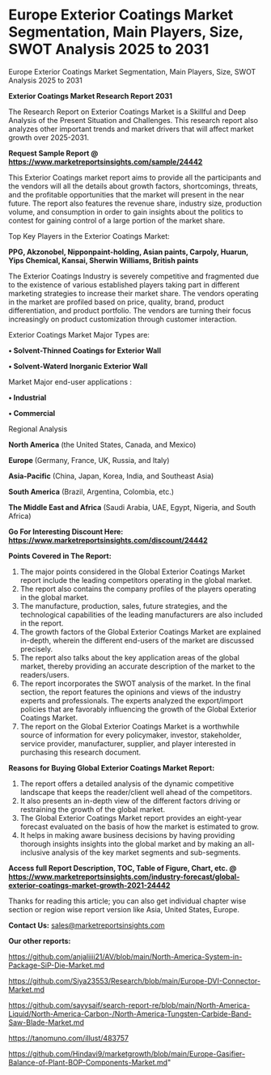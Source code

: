 # Europe Exterior Coatings Market Segmentation, Main Players, Size, SWOT Analysis 2025 to 2031
Europe Exterior Coatings Market Segmentation, Main Players, Size, SWOT Analysis 2025 to 2031

<strong>Exterior Coatings Market Research Report 2031</strong>

The Research Report on Exterior Coatings Market is a Skillful and Deep Analysis of the Present Situation and Challenges. This research report also analyzes other important trends and market drivers that will affect market growth over 2025-2031.

<strong>Request Sample Report @ <a href=https://www.marketreportsinsights.com/sample/24442>https://www.marketreportsinsights.com/sample/24442</a></strong>

This Exterior Coatings market report aims to provide all the participants and the vendors will all the details about growth factors, shortcomings, threats, and the profitable opportunities that the market will present in the near future. The report also features the revenue share, industry size, production volume, and consumption in order to gain insights about the politics to contest for gaining control of a large portion of the market share.

Top Key Players in the Exterior Coatings Market:

<strong>PPG, Akzonobel, Nipponpaint-holding, Asian paints, Carpoly, Huarun, Yips Chemical, Kansai, Sherwin Williams, British paints</strong>

The Exterior Coatings Industry is severely competitive and fragmented due to the existence of various established players taking part in different marketing strategies to increase their market share. The vendors operating in the market are profiled based on price, quality, brand, product differentiation, and product portfolio. The vendors are turning their focus increasingly on product customization through customer interaction.

Exterior Coatings Market Major Types are:

<strong>• Solvent-Thinned Coatings for Exterior Wall

• Solvent-Waterd Inorganic Exterior Wall</strong>

Market Major end-user applications :

<strong>• Industrial

• Commercial</strong>

Regional Analysis

</u><strong><b>North America</b></strong> (the United States, Canada, and Mexico)

<strong><b>Europe </b></strong>(Germany, France, UK, Russia, and Italy)

<strong><b>Asia-Pacific</b></strong> (China, Japan, Korea, India, and Southeast Asia)

<strong><b>South America</b></strong> (Brazil, Argentina, Colombia, etc.)

<strong><b>The Middle East and Africa</b></strong> (Saudi Arabia, UAE, Egypt, Nigeria, and South Africa)

<strong>Go For Interesting Discount Here: <a href=https://www.marketreportsinsights.com/discount/24442>https://www.marketreportsinsights.com/discount/24442</a></strong>

<strong>Points Covered in The Report:</strong>
<ol>
  <li>The major points considered in the Global Exterior Coatings Market report include the leading competitors operating in the global market.</li>
  <li>The report also contains the company profiles of the players operating in the global market.</li>
  <li>The manufacture, production, sales, future strategies, and the technological capabilities of the leading manufacturers are also included in the report.</li>
  <li>The growth factors of the Global Exterior Coatings Market are explained in-depth, wherein the different end-users of the market are discussed precisely.</li>
  <li>The report also talks about the key application areas of the global market, thereby providing an accurate description of the market to the readers/users.</li>
  <li>The report incorporates the SWOT analysis of the market. In the final section, the report features the opinions and views of the industry experts and professionals. The experts analyzed the export/import policies that are favorably influencing the growth of the Global Exterior Coatings Market.</li>
  <li>The report on the Global Exterior Coatings Market is a worthwhile source of information for every policymaker, investor, stakeholder, service provider, manufacturer, supplier, and player interested in purchasing this research document.</li>
</ol>
<strong>Reasons for Buying Global Exterior Coatings Market Report:</strong>

<ol>
  <li>The report offers a detailed analysis of the dynamic competitive landscape that keeps the reader/client well ahead of the competitors.</li>
  <li>It also presents an in-depth view of the different factors driving or restraining the growth of the global market.</li>
  <li>The Global Exterior Coatings Market report provides an eight-year forecast evaluated on the basis of how the market is estimated to grow.</li>
  <li>It helps in making aware business decisions by having providing thorough insights insights into the global market and by making an all-inclusive analysis of the key market segments and sub-segments.</li>
</ol>
<strong>Access full Report Description, TOC, Table of Figure, Chart, etc. @ <a href=https://www.marketreportsinsights.com/industry-forecast/global-exterior-coatings-market-growth-2021-24442>https://www.marketreportsinsights.com/industry-forecast/global-exterior-coatings-market-growth-2021-24442</a></strong>


Thanks for reading this article; you can also get individual chapter wise section or region wise report version like Asia, United States, Europe.

<strong>Contact Us:</strong>
sales@marketreportsinsights.com

<strong>Our other reports:</strong>

<a href=https://github.com/anjaliiii21/AV/blob/main/North-America-System-in-Package-SiP-Die-Market.md>https://github.com/anjaliiii21/AV/blob/main/North-America-System-in-Package-SiP-Die-Market.md</a>

<a href=https://github.com/Siya23553/Research/blob/main/Europe-DVI-Connector-Market.md>https://github.com/Siya23553/Research/blob/main/Europe-DVI-Connector-Market.md</a>

<a href=https://github.com/sayysaif/search-report-re/blob/main/North-America-Liquid/North-America-Carbon-/North-America-Tungsten-Carbide-Band-Saw-Blade-Market.md>https://github.com/sayysaif/search-report-re/blob/main/North-America-Liquid/North-America-Carbon-/North-America-Tungsten-Carbide-Band-Saw-Blade-Market.md</a>

<a href=https://tanomuno.com/illust/483757>https://tanomuno.com/illust/483757</a>

<a href=https://github.com/Hindavi9/marketgrowth/blob/main/Europe-Gasifier-Balance-of-Plant-BOP-Components-Market.md>https://github.com/Hindavi9/marketgrowth/blob/main/Europe-Gasifier-Balance-of-Plant-BOP-Components-Market.md</a>"
